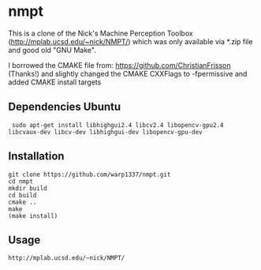 # nmpt

This is a clone of the Nick's Machine Perception Toolbox (http://mplab.ucsd.edu/~nick/NMPT/) which 
was only available via *.zip file and good old "GNU Make".

I borrowed the CMAKE file from: https://github.com/ChristianFrisson (Thanks!) and slightly changed 
the CMAKE CXXFlags to -fpermissive and added CMAKE install targets

## Dependencies Ubuntu

	 sudo apt-get install libhighgui2.4 libcv2.4 libopencv-gpu2.4 libcvaux-dev libcv-dev libhighgui-dev libopencv-gpu-dev 

## Installation

	git clone https://github.com/warp1337/nmpt.git
	cd nmpt
	mkdir build
	cd build
	cmake ..
	make
	(make install)

## Usage

	http://mplab.ucsd.edu/~nick/NMPT/
